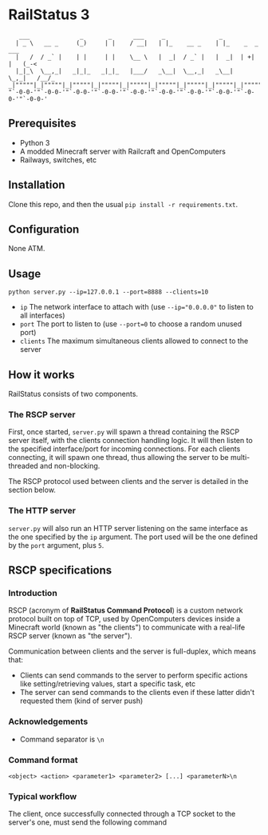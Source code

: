 # RailStatus 3

       ___              _       _      ___     _               _                    
      | _ \   __ _     (_)     | |    / __|   | |_    __ _    | |_    _  _     ___  
      |   /  / _` |    | |     | |    \__ \   |  _|  / _` |   |  _|  | +| |   (_-<  
      |_|_\  \__,_|   _|_|_   _|_|_   |___/   _\__|  \__,_|   _\__|   \_,_|   /__/_  
    _|"""""|_|"""""|_|"""""|_|"""""|_|"""""|_|"""""|_|"""""|_|"""""|_|"""""|_|"""""|
    "`-0-0-'"`-0-0-'"`-0-0-'"`-0-0-'"`-0-0-'"`-0-0-'"`-0-0-'"`-0-0-'"`-0-0-'"`-0-0-'

## Prerequisites

  - Python 3
  - A modded Minecraft server with Railcraft and OpenComputers
  - Railways, switches, etc

## Installation

Clone this repo, and then the usual `pip install -r requirements.txt`.

## Configuration

None ATM.

## Usage

```
python server.py --ip=127.0.0.1 --port=8888 --clients=10
```

  - `ip` The network interface to attach with (use `--ip="0.0.0.0"` to listen to all interfaces)
  - `port` The port to listen to (use `--port=0` to choose a random unused port)
  - `clients` The maximum simultaneous clients allowed to connect to the server

## How it works

RailStatus consists of two components.

### The RSCP server

First, once started, `server.py` will spawn a thread containing the RSCP server itself, with the clients connection handling
logic. It will then listen to the specified interface/port for incoming connections. For each clients connecting, it
will spawn one thread, thus allowing the server to be multi-threaded and non-blocking.

The RSCP protocol used between clients and the server is detailed in the section below.

### The HTTP server

`server.py` will also run an HTTP server listening on the same interface as the one specified by the `ip` argument. The
port used will be the one defined by the `port` argument, plus `5`.

## RSCP specifications

### Introduction

RSCP (acronym of **RailStatus Command Protocol**) is a custom network protocol built on top of TCP, used by OpenComputers
devices inside a Minecraft world (known as "the clients") to communicate with a real-life RSCP server (known as "the server").

Communication between clients and the server is full-duplex, which means that:

  - Clients can send commands to the server to perform specific actions like setting/retrieving values, start a specific task, etc
  - The server can send commands to the clients even if these latter didn't requested them (kind of server push)

### Acknowledgements

  - Command separator is `\n`
 
### Command format

```
<object> <action> <parameter1> <parameter2> [...] <parameterN>\n
```
  
### Typical workflow

The client, once successfully connected through a TCP socket to the server's one, must send the following command